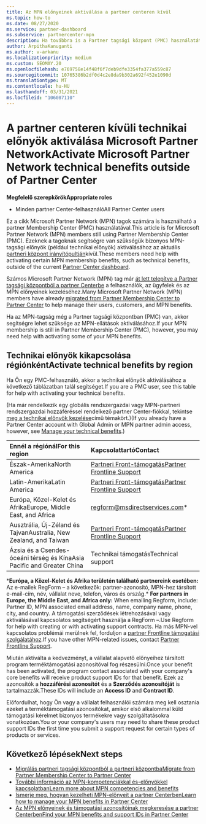 ```yaml
---
title: Az MPN előnyeinek aktiválása a partner centeren kívül
ms.topic: how-to
ms.date: 08/27/2020
ms.service: partner-dashboard
ms.subservice: partnercenter-mpn
description: Ha továbbra is a Partner tagsági központ (PMC) használatát használja, Ismerje meg, hogy kik lépjenek kapcsolatba az MPN technikai támogatási előnyeinek aktiválásához és előnyben részesülő támogatási azonosítók biztosításához.
author: ArpithaKanuganti
ms.author: v-arkanu
ms.localizationpriority: medium
ms.custom: SEOMAY.20
ms.openlocfilehash: e769758e14f48f6f7deb9dfe3354fa377a559c87
ms.sourcegitcommit: 10765386b2df0d4c2e8da9b302a692f452e1090d
ms.translationtype: MT
ms.contentlocale: hu-HU
ms.lasthandoff: 03/31/2021
ms.locfileid: "106087110"
---
```

# <a name="activate-microsoft-partner-network-technical-benefits-outside-of-partner-center"></a><span data-ttu-id="397c1-103">A partner centeren kívüli technikai előnyök aktiválása Microsoft Partner Network</span><span class="sxs-lookup"><span data-stu-id="397c1-103">Activate Microsoft Partner Network technical benefits outside of Partner Center</span></span>


<span data-ttu-id="397c1-104">**Megfelelő szerepkörök**</span><span class="sxs-lookup"><span data-stu-id="397c1-104">**Appropriate roles**</span></span>

- <span data-ttu-id="397c1-105">Minden partner Center-felhasználó</span><span class="sxs-lookup"><span data-stu-id="397c1-105">All Partner Center users</span></span>

<span data-ttu-id="397c1-106">Ez a cikk Microsoft Partner Network (MPN) tagok számára is használható a partner Membership Center (PMC) használatával.</span><span class="sxs-lookup"><span data-stu-id="397c1-106">This article is for Microsoft Partner Network (MPN) members still using Partner Membership Center (PMC).</span></span> <span data-ttu-id="397c1-107">Ezeknek a tagoknak segítségre van szükségük bizonyos MPN-tagsági előnyök (például technikai előnyök) aktiválásához az aktuális [partneri központ irányítópultján](https://partner.microsoft.com/dashboard)kívül.</span><span class="sxs-lookup"><span data-stu-id="397c1-107">These members need help with activating certain MPN membership benefits, such as technical benefits, outside of the current [Partner Center dashboard](https://partner.microsoft.com/dashboard).</span></span>

<span data-ttu-id="397c1-108">Számos Microsoft Partner Network (MPN) tag már [át lett telepítve a Partner tagsági központból a partner Centerbe](prepare-pmc-pc-migration.md) a felhasználók, az ügyfelek és az MPN előnyeinek kezeléséhez.</span><span class="sxs-lookup"><span data-stu-id="397c1-108">Many Microsoft Partner Network (MPN) members have already [migrated from Partner Membership Center to Partner Center](prepare-pmc-pc-migration.md) to help manage their users, customers, and MPN benefits.</span></span>

<span data-ttu-id="397c1-109">Ha az MPN-tagság még a Partner tagsági központban (PMC) van, akkor segítségre lehet szüksége az MPN-ellátások aktiválásához.</span><span class="sxs-lookup"><span data-stu-id="397c1-109">If your MPN membership is still in Partner Membership Center (PMC), however, you may need help with activating some of your MPN benefits.</span></span>

## <a name="activate-technical-benefits-by-region"></a><span data-ttu-id="397c1-110">Technikai előnyök kikapcsolása régiónként</span><span class="sxs-lookup"><span data-stu-id="397c1-110">Activate technical benefits by region</span></span>

<span data-ttu-id="397c1-111">Ha Ön egy PMC-felhasználó, akkor a technikai előnyök aktiválásához a következő táblázatban talál segítséget.</span><span class="sxs-lookup"><span data-stu-id="397c1-111">If you are a PMC user, see this table for help with activating your technical benefits.</span></span>

<span data-ttu-id="397c1-112">(Ha már rendelkezik egy globális rendszergazdai vagy MPN-partneri rendszergazdai hozzáféréssel rendelkező partner Center-fiókkal, tekintse [meg a technikai előnyök kezelése](manage-your-partner-network-benefits.md#manage-technical-benefits)című témakört.)</span><span class="sxs-lookup"><span data-stu-id="397c1-112">(If you already have a Partner Center account with Global Admin or MPN partner admin access, however, see [Manage your technical benefits](manage-your-partner-network-benefits.md#manage-technical-benefits).)</span></span>

|<span data-ttu-id="397c1-113">Ennél a régiónál</span><span class="sxs-lookup"><span data-stu-id="397c1-113">For this region</span></span>  | <span data-ttu-id="397c1-114">Kapcsolattartó</span><span class="sxs-lookup"><span data-stu-id="397c1-114">Contact</span></span> |
|:--------|:------------|
|<span data-ttu-id="397c1-115">Észak-Amerika</span><span class="sxs-lookup"><span data-stu-id="397c1-115">North America</span></span>  | [<span data-ttu-id="397c1-116">Partneri Front-támogatás</span><span class="sxs-lookup"><span data-stu-id="397c1-116">Partner Frontline Support</span></span>](https://partner.microsoft.com/support?issueid=300-0042)  |
|<span data-ttu-id="397c1-117">Latin-Amerika</span><span class="sxs-lookup"><span data-stu-id="397c1-117">Latin America</span></span>  | [<span data-ttu-id="397c1-118">Partneri Front-támogatás</span><span class="sxs-lookup"><span data-stu-id="397c1-118">Partner Frontline Support</span></span>](https://partner.microsoft.com/support?issueid=300-0042)  |
|<span data-ttu-id="397c1-119">Európa, Közel-Kelet és Afrika</span><span class="sxs-lookup"><span data-stu-id="397c1-119">Europe, Middle East, and Africa</span></span>  | [regform@msdirectservices.com](mailto:regform@msdirectservices.com)*  |
|<span data-ttu-id="397c1-120">Ausztrália, Új-Zéland és Tajvan</span><span class="sxs-lookup"><span data-stu-id="397c1-120">Australia, New Zealand, and Taiwan</span></span>  | [<span data-ttu-id="397c1-121">Partneri Front-támogatás</span><span class="sxs-lookup"><span data-stu-id="397c1-121">Partner Frontline Support</span></span>](https://partner.microsoft.com/support?issueid=300-0042)  |
|<span data-ttu-id="397c1-122">Ázsia és a Csendes-óceáni térség és Kína</span><span class="sxs-lookup"><span data-stu-id="397c1-122">Asia Pacific and Greater China</span></span>  | <span data-ttu-id="397c1-123">Technikai támogatás</span><span class="sxs-lookup"><span data-stu-id="397c1-123">Technical support</span></span>  |

<span data-ttu-id="397c1-124">\***Európa, a Közel-Kelet és Afrika területén található partnereink esetében:** Az e-mailek RegForm – a következők: partner-azonosító, MPN-hez társított e-mail-cím, név, vállalat neve, telefon, város és ország.</span><span class="sxs-lookup"><span data-stu-id="397c1-124">\* **For partners in Europe, the Middle East, and Africa only:** When emailing Regform, include: Partner ID, MPN associated email address, name, company name, phone, city, and country.</span></span> <span data-ttu-id="397c1-125">A támogatási szerződések létrehozásával vagy aktiválásával kapcsolatos segítségért használja a RegForm –.</span><span class="sxs-lookup"><span data-stu-id="397c1-125">Use Regform for help with creating or with activating support contracts.</span></span> <span data-ttu-id="397c1-126">Ha más MPN-vel kapcsolatos problémái merülnek fel, forduljon a [partner Frontline támogatási szolgálatához](https://partner.microsoft.com/support?issueid=300-0042).</span><span class="sxs-lookup"><span data-stu-id="397c1-126">If you have other MPN-related issues, contact [Partner Frontline Support](https://partner.microsoft.com/support?issueid=300-0042).</span></span>

<span data-ttu-id="397c1-127">Miután aktiválta a kedvezményt, a vállalat alapvető előnyeihez társított program terméktámogatási azonosítóval fog részesülni.</span><span class="sxs-lookup"><span data-stu-id="397c1-127">Once your benefit has been activated, the program contact associated with your company's core benefits will receive product support IDs for that benefit.</span></span> <span data-ttu-id="397c1-128">Ezek az azonosítók a **hozzáférési azonosítót** és a **Szerződés azonosítóját** is tartalmazzák.</span><span class="sxs-lookup"><span data-stu-id="397c1-128">These IDs will include an **Access ID** and **Contract ID**.</span></span> 

<span data-ttu-id="397c1-129">Előfordulhat, hogy Ön vagy a vállalat felhasználói számára meg kell osztania ezeket a terméktámogatási azonosítókat, amikor első alkalommal küld támogatási kérelmet bizonyos termékekre vagy szolgáltatásokra vonatkozóan.</span><span class="sxs-lookup"><span data-stu-id="397c1-129">You or your company's users may need to share these product support IDs the first time you submit a support request for certain types of products or services.</span></span>

## <a name="next-steps"></a><span data-ttu-id="397c1-130">Következő lépések</span><span class="sxs-lookup"><span data-stu-id="397c1-130">Next steps</span></span>

- [<span data-ttu-id="397c1-131">Migrálás partneri tagsági központból a partneri központba</span><span class="sxs-lookup"><span data-stu-id="397c1-131">Migrate from Partner Membership Center to Partner Center</span></span>](prepare-pmc-pc-migration.md)
- [<span data-ttu-id="397c1-132">További információ az MPN-kompetenciákkal és-előnyökkel kapcsolatban</span><span class="sxs-lookup"><span data-stu-id="397c1-132">Learn more about MPN competencies and benefits</span></span>](learn-about-competencies.md)
- [<span data-ttu-id="397c1-133">Ismerje meg, hogyan kezelheti MPN-előnyeit a partner Centerben</span><span class="sxs-lookup"><span data-stu-id="397c1-133">Learn how to manage your MPN benefits in Partner Center</span></span>](manage-your-partner-network-benefits.md)
- [<span data-ttu-id="397c1-134">Az MPN előnyeinek és támogatási azonosítóinak megkeresése a partner Centerben</span><span class="sxs-lookup"><span data-stu-id="397c1-134">Find your MPN benefits and support IDs in Partner Center</span></span>](mpn-find-benefits.md)
